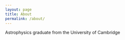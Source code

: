 ```yaml
---
layout: page
title: About
permalink: /about/
---
```


Astrophysics graduate from the University of Cambridge
